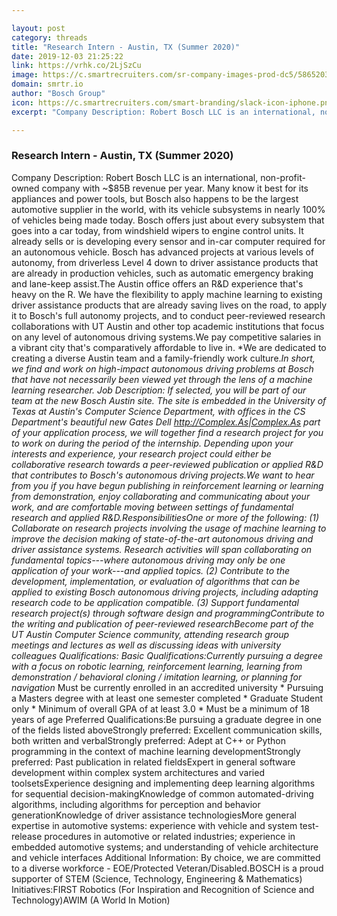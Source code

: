 ```yaml
---

layout: post
category: threads
title: "Research Intern - Austin, TX (Summer 2020)"
date: 2019-12-03 21:25:22
link: https://vrhk.co/2LjSzCu
image: https://c.smartrecruiters.com/sr-company-images-prod-dc5/58652035e4b04016904de9fe/default_social_logo/300x300?r=s3-eu-central-1&_1561503806977
domain: smrtr.io
author: "Bosch Group"
icon: https://c.smartrecruiters.com/smart-branding/slack-icon-iphone.png
excerpt: "Company Description: Robert Bosch LLC is an international, non-profit-owned company with ~$85B revenue per year. Many know it best for its appliances and power tools, but Bosch also happens to be the largest automotive supplier in the world, with its vehicle subsystems in nearly 100% of vehicles being made today. Bosch offers just about every subsystem that goes into a car today, from windshield wipers to engine control units. It already sells or is developing every sensor and in-car computer required for an autonomous vehicle. Bosch has advanced projects at various levels of autonomy, from driverless Level 4 down to driver assistance products that are already in production vehicles, such as automatic emergency braking and lane-keep assist.The Austin office offers an R&amp;D experience that's heavy on the R. We have the flexibility to apply machine learning to existing driver assistance products that are already saving lives on the road, to apply it to Bosch's full autonomy projects, and to conduct peer-reviewed research collaborations with UT Austin and other top academic institutions that focus on any level of autonomous driving systems.We pay competitive salaries in a vibrant city that's comparatively affordable to live in. *We are dedicated to creating a diverse Austin team and a family-friendly work culture.*In short, we find and work on high-impact autonomous driving problems at Bosch that have not necessarily been viewed yet through the lens of a machine learning researcher. Job Description: If selected, you will be part of our team at the new Bosch Austin site. The site is embedded in the University of Texas at Austin's Computer Science Department, with offices in the CS Department's beautiful new Gates Dell <http://Complex.As|Complex.As> part of your application process, we will together find a research project for you to work on during the period of the internship. Depending upon your interests and experience, your research project could either be collaborative research towards a peer-reviewed publication or applied R&amp;D that contributes to Bosch's autonomous driving projects.We want to hear from you if you have begun publishing in reinforcement learning or learning from demonstration, enjoy collaborating and communicating about your work, and are comfortable moving between settings of fundamental research and applied R&amp;D.ResponsibilitiesOne or more of the following: (1) Collaborate on research projects involving the usage of machine learning to improve the decision making of state-of-the-art autonomous driving and driver assistance systems. Research activities will span collaborating on fundamental topics---where autonomous driving may only be one application of your work---and applied topics. (2) Contribute to the development, implementation, or evaluation of algorithms that can be applied to existing Bosch autonomous driving projects, including adapting research code to be application compatible. (3) Support fundamental research project(s) through software design and programmingContribute to the writing and publication of peer-reviewed researchBecome part of the UT Austin Computer Science community, attending research group meetings and lectures as well as discussing ideas with university colleagues Qualifications: Basic Qualifications:Currently pursuing a degree with a focus on robotic learning, reinforcement learning, learning from demonstration / behavioral cloning / imitation learning, or planning for navigation* Must be currently enrolled in an accredited university * Pursuing a Masters degree with at least one semester completed * Graduate Student only * Minimum of overall GPA of at least 3.0 * Must be a minimum of 18 years of age Preferred Qualifications:Be pursuing a graduate degree in one of the fields listed aboveStrongly preferred: Excellent communication skills, both written and verbalStrongly preferred: Adept at C++ or Python programming in the context of machine learning developmentStrongly preferred: Past publication in related fieldsExpert in general software development within complex system architectures and varied toolsetsExperience designing and implementing deep learning algorithms for sequential decision-makingKnowledge of common automated-driving algorithms, including algorithms for perception and behavior generationKnowledge of driver assistance technologiesMore general expertise in automotive systems: experience with vehicle and system test-release procedures in automotive or related industries; experience in embedded automotive systems; and understanding of vehicle architecture and vehicle interfaces Additional Information: By choice, we are committed to a diverse workforce - EOE/Protected Veteran/Disabled.BOSCH is a proud supporter of STEM (Science, Technology, Engineering &amp; Mathematics) Initiatives:FIRST Robotics (For Inspiration and Recognition of Science and Technology)AWIM (A World In Motion)"

---
```


### Research Intern - Austin, TX (Summer 2020)

Company Description: Robert Bosch LLC is an international, non-profit-owned company with ~$85B revenue per year. Many know it best for its appliances and power tools, but Bosch also happens to be the largest automotive supplier in the world, with its vehicle subsystems in nearly 100% of vehicles being made today. Bosch offers just about every subsystem that goes into a car today, from windshield wipers to engine control units. It already sells or is developing every sensor and in-car computer required for an autonomous vehicle. Bosch has advanced projects at various levels of autonomy, from driverless Level 4 down to driver assistance products that are already in production vehicles, such as automatic emergency braking and lane-keep assist.The Austin office offers an R&amp;D experience that's heavy on the R. We have the flexibility to apply machine learning to existing driver assistance products that are already saving lives on the road, to apply it to Bosch's full autonomy projects, and to conduct peer-reviewed research collaborations with UT Austin and other top academic institutions that focus on any level of autonomous driving systems.We pay competitive salaries in a vibrant city that's comparatively affordable to live in. *We are dedicated to creating a diverse Austin team and a family-friendly work culture.*In short, we find and work on high-impact autonomous driving problems at Bosch that have not necessarily been viewed yet through the lens of a machine learning researcher. Job Description: If selected, you will be part of our team at the new Bosch Austin site. The site is embedded in the University of Texas at Austin's Computer Science Department, with offices in the CS Department's beautiful new Gates Dell <http://Complex.As|Complex.As> part of your application process, we will together find a research project for you to work on during the period of the internship. Depending upon your interests and experience, your research project could either be collaborative research towards a peer-reviewed publication or applied R&amp;D that contributes to Bosch's autonomous driving projects.We want to hear from you if you have begun publishing in reinforcement learning or learning from demonstration, enjoy collaborating and communicating about your work, and are comfortable moving between settings of fundamental research and applied R&amp;D.ResponsibilitiesOne or more of the following: (1) Collaborate on research projects involving the usage of machine learning to improve the decision making of state-of-the-art autonomous driving and driver assistance systems. Research activities will span collaborating on fundamental topics---where autonomous driving may only be one application of your work---and applied topics. (2) Contribute to the development, implementation, or evaluation of algorithms that can be applied to existing Bosch autonomous driving projects, including adapting research code to be application compatible. (3) Support fundamental research project(s) through software design and programmingContribute to the writing and publication of peer-reviewed researchBecome part of the UT Austin Computer Science community, attending research group meetings and lectures as well as discussing ideas with university colleagues Qualifications: Basic Qualifications:Currently pursuing a degree with a focus on robotic learning, reinforcement learning, learning from demonstration / behavioral cloning / imitation learning, or planning for navigation* Must be currently enrolled in an accredited university * Pursuing a Masters degree with at least one semester completed * Graduate Student only * Minimum of overall GPA of at least 3.0 * Must be a minimum of 18 years of age Preferred Qualifications:Be pursuing a graduate degree in one of the fields listed aboveStrongly preferred: Excellent communication skills, both written and verbalStrongly preferred: Adept at C++ or Python programming in the context of machine learning developmentStrongly preferred: Past publication in related fieldsExpert in general software development within complex system architectures and varied toolsetsExperience designing and implementing deep learning algorithms for sequential decision-makingKnowledge of common automated-driving algorithms, including algorithms for perception and behavior generationKnowledge of driver assistance technologiesMore general expertise in automotive systems: experience with vehicle and system test-release procedures in automotive or related industries; experience in embedded automotive systems; and understanding of vehicle architecture and vehicle interfaces Additional Information: By choice, we are committed to a diverse workforce - EOE/Protected Veteran/Disabled.BOSCH is a proud supporter of STEM (Science, Technology, Engineering &amp; Mathematics) Initiatives:FIRST Robotics (For Inspiration and Recognition of Science and Technology)AWIM (A World In Motion)